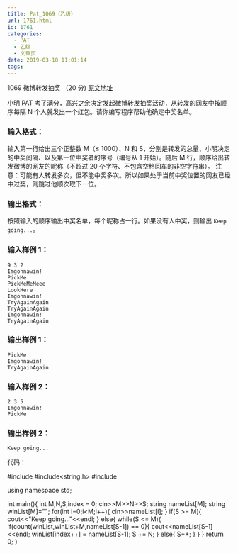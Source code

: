 ```yaml
---
title: Pat_1069（乙级）
url: 1761.html
id: 1761
categories:
  - PAT
  - 乙级
  - 文章页
date: 2019-03-18 11:01:14
tags:
---
```


1069 微博转发抽奖 （20 分) [原文地址](https://pintia.cn/problem-sets/994805260223102976/problems/994805265159798784)

小明 PAT 考了满分，高兴之余决定发起微博转发抽奖活动，从转发的网友中按顺序每隔 N 个人就发出一个红包。请你编写程序帮助他确定中奖名单。

### 输入格式：

输入第一行给出三个正整数 M（≤ 1000）、N 和 S，分别是转发的总量、小明决定的中奖间隔、以及第一位中奖者的序号（编号从 1 开始）。随后 M 行，顺序给出转发微博的网友的昵称（不超过 20 个字符、不包含空格回车的非空字符串）。 注意：可能有人转发多次，但不能中奖多次。所以如果处于当前中奖位置的网友已经中过奖，则跳过他顺次取下一位。

### 输出格式：

按照输入的顺序输出中奖名单，每个昵称占一行。如果没有人中奖，则输出 `Keep going...`。

### 输入样例 1：

    9 3 2
    Imgonnawin!
    PickMe
    PickMeMeMeee
    LookHere
    Imgonnawin!
    TryAgainAgain
    TryAgainAgain
    Imgonnawin!
    TryAgainAgain
    

### 输出样例 1：

    PickMe
    Imgonnawin!
    TryAgainAgain
    

### 输入样例 2：

    2 3 5
    Imgonnawin!
    PickMe
    

### 输出样例 2：

    Keep going...

代码：

#include<iostream>
#include<string.h>
#include<algorithm>

using namespace std;

int main(){
    int M,N,S,index = 0;
    cin>>M>>N>>S;
    string nameList\[M\];
    string winList\[M\]="";
    for(int i=0;i<M;i++){
        cin>>nameList\[i\];
    }
    if(S >= M){
        cout<<"Keep going..."<<endl;
    }
    else{
        while(S <= M){
            if(count(winList,winList+M,nameList\[S-1\]) == 0){
                cout<<nameList\[S-1\]<<endl;
                winList\[index++\] = nameList\[S-1\];
                S += N;
            }
            else{
                S++;
            }
        }
    }
    return 0;
}